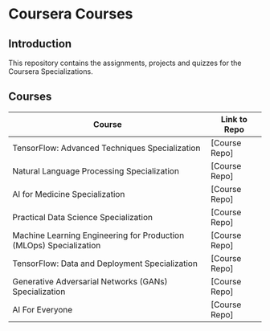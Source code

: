 # Coursera Courses

## Introduction

This repository contains the assignments, projects and quizzes for the Coursera Specializations.

## Courses 
Course | Link to Repo
--- | --- |
TensorFlow: Advanced Techniques Specialization |  [Course Repo] | 
Natural Language Processing Specialization |  [Course Repo] |
AI for Medicine Specialization |  [Course Repo] | 
Practical Data Science Specialization |  [Course Repo] | 
Machine Learning Engineering for Production (MLOps) Specialization |  [Course Repo] | 
TensorFlow: Data and Deployment Specialization  |  [Course Repo]| 
Generative Adversarial Networks (GANs) Specialization  |  [Course Repo]| 
AI For Everyone | [Course Repo]|
